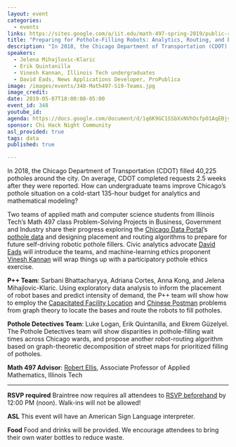```yaml
---
layout: event
categories:
  - events
links: https://sites.google.com/a/iit.edu/math-497-spring-2019/public-reports
title: "Preparing for Pothole-Filling Robots: Analytics, Routing, and Ethics"
description: "In 2018, the Chicago Department of Transportation (CDOT) filled 40,225 potholes around the city.  On average, CDOT completed requests 2.5 weeks after they were reported [1].  How can undergraduate teams improve Chicago’s pothole situation on a cold-start 135-hour budget for analytics and mathematical modeling?  Two teams of applied math and computer science students from Illinois Tech’s Math 497 class Problem-Solving Projects in Business, Government and Industry share their progress exploring the Chicago Data Portal’s pothole data and designing placement and routing algorithms to prepare for future self-driving robotic pothole fillers."
speakers:
  - Jelena Mihajlovic-Klaric
  - Erik Quintanilla
  - Vinesh Kannan, Illinois Tech undergraduates
  - David Eads, News Applications Developer, ProPublica
image: /images/events/348-Math497-S19-Teams.jpg
image_credit:
date: 2019-05-07T18:00:00-05:00
event_id: 348
youtube_id: 
agenda: https://docs.google.com/document/d/1q6K9GC1SSbXxNVhOsfpO1AqEBjyJmQOJ7unZbT-Qwaw/edit?usp=sharing
sponsor: Chi Hack Night Community
asl_provided: true
tags: data
published: true

---
```


In 2018, the Chicago Department of Transportation (CDOT) filled 40,225 potholes around the city.  On average, CDOT completed requests 2.5 weeks after they were reported.  How can undergraduate teams improve Chicago’s pothole situation on a cold-start 135-hour budget for analytics and mathematical modeling?

Two teams of applied math and computer science students from Illinois Tech’s Math 497 class Problem-Solving Projects in Business, Government and Industry share their progress exploring the [Chicago Data Portal](https://data.cityofchicago.org)’s [pothole data](https://data.cityofchicago.org/Transportation/Potholes-Patched/wqdh-9gek) and designing placement and routing algorithms to prepare for future self-driving robotic pothole fillers.  Civic analytics advocate [David Eads](https://github.com/eads) will introduce the teams, and machine-learning ethics proponent [Vinesh Kannan](https://github.com/vingkan) will wrap things up with a participatory pothole ethics exercise.

**P++ Team**: Sarbani Bhattacharyya, Adriana Cortes, Anna Kong, and Jelena Mihajlovic-Klaric.  Using exploratory data analysis to inform the placement of robot bases and predict intensity of demand, the P++ team will show how to employ the [Capacitated Facility Location](https://en.wikipedia.org/wiki/Facility_location_problem) and [Chinese Postman](https://en.wikipedia.org/wiki/Route_inspection_problem) problems from graph theory to locate the bases and route the robots to fill potholes.

**Pothole Detectives Team**: Luke Logan, Erik Quintanilla, and Ekrem Güzelyel.  The Pothole Detectives team will show disparities in pothole-filling wait times across Chicago wards, and propose another robot-routing algorithm based on graph-theoretic decomposition of street maps for prioritized filling of potholes.

**Math 497 Advisor**:  [Robert Ellis](https://science.iit.edu/people/faculty/robert-ellis), Associate Professor of Applied Mathematics, Illinois Tech

---

**RSVP required** Braintree now requires all attendees to [RSVP beforehand]({{site.rsvp_url}}) by 12:00 PM (noon). Walk-ins will not be allowed!

**ASL** This event will have an American Sign Language interpreter.

**Food** Food and drinks will be provided. We encourage attendees to bring their own water bottles to reduce waste.
